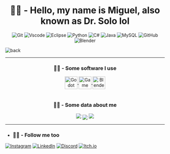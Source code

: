 <h1 align=center> 🤖💬 - Hello, my name is Miguel, also known as Dr. Solo lol </h1>
<!--
![background](https://cdn.leonardo.ai/users/4ca3dbe5-820e-447b-aecc-ffb603540e48/generations/d2af487c-a848-457b-bea1-f48bab31117c/variations/UniversalUpscaler_d2af487c-a848-457b-bea1-f48bab31117c.jpg) 
-->

<div align=center>
	<img title="Git" 	src="https://img.shields.io/badge/GIT-E44C30?style=for-the-badge&logo=git&logoColor=white"/>
	<img title="Vscode" 	src="https://img.shields.io/badge/Vscode-007ACC?style=for-the-badge&logo=visual-studio-code&logoColor=white"/>
	<img title="Eclipse"	src="https://img.shields.io/badge/Eclipse-E44C30?style=for-the-badge&logo=eclipse&logoColor=white"/>
	<img title="Python"	src="https://img.shields.io/badge/python-3670A0?style=for-the-badge&logo=python&logoColor=ffdd54"/>
	<img title="C#"		src="https://img.shields.io/badge/C%23-239120?style=for-the-badge&logo=c-sharp&logoColor=white"/>
	<img title="Java"	src="https://img.shields.io/badge/java-%23ED8B00.svg?style=for-the-badge&logo=openjdk&logoColor=white"/>
	<img title="MySQL"	src="https://img.shields.io/badge/MySQL-00000F?style=for-the-badge&logo=mysql&logoColor=white"/>
	<img title="GitHub"	src="https://img.shields.io/badge/GitHub-00000F?style=for-the-badge&logo=github&logoColor=white"/>
	<img title="Blender"	src="https://img.shields.io/badge/Blender-E44C30?style=for-the-badge&logo=Blender&logoColor=white"/>
</div>

![back](https://media.discordapp.net/attachments/1278043424011845746/1278044347203457025/7_Sem_Titulo.png?ex=66cf5f0d&is=66ce0d8d&hm=f3498fa63687c0b9ca482e8308bbc020aa245eade95e9dfe9b6f9456e2772752&=&format=webp&quality=lossless&width=1439&height=600)

<!--
- ### 🤖💬 - About me ###
  * | 💻 | I'm studying computer engineering |
    |-----|-----------------------------------|
    | 👾 | Dev Indie |
    | 🤖 | Lover for bots |
-->

<hr>

<h3 align=center>	🤖💬 - Some software I use	</h3>

<div	align="center"	style = "display: inline_block">
	<a title="Godot" target="_blank" href="https://godotengine.org">
		<img title="Godot" alt="Godot Icon" height="40" width="40" align="center" src="https://upload.wikimedia.org/wikipedia/commons/thumb/6/6a/Godot_icon.svg/2048px-Godot_icon.svg.png" />
	</a>
	<a title="Game Maker" target="_blank" href="https://gamemaker.io/en">
		<img title="Game Maker" alt="Game Maker Icon" height="40" width="40" align="center" src = "https://freefilehippo.com/wp-content/uploads/2020/11/gamemaker-studio-2-logo.png" />
	</a>
	<a title="Blender" target="_blank" href="https://www.blender.org">
		<img title="Blender" alt="Blender Icon" height="40" width="40" align="center" src = "https://github.com/DoutorSolo/DoutorSolo/assets/132822901/0aacb41d-d132-4558-ad5b-ecb64a438e34" />
	</a>
</div>

<br>

<div align=center>
	<h3>🤖💬 - Some data about me</h3>
	<img src = "https://github-readme-stats.vercel.app/api?username=DoctorSolo&theme=midnight-purple&bg_color=000&border_color=A020F0&show_icons=true&icon_color=A020F0&title_color=A020F0&text_color=FFF" />
	<img align=center src = "https://github-readme-stats-git-masterrstaa-rickstaa.vercel.app/api/top-langs/?username=DoctorSolo&layout=compact&bg_color=000&border_color=A020F0&title_color=A020F0&text_color=FFF" />
	<img src = "https://streak-stats.demolab.com/?user=DoctorSolo&theme=midnight-purple&background=000&border=A020F0&dates=FFF"/>
</div>
<div align=center>
	
</div>

<hr>

- ### 🤖💬 - Follow me too ###
[![Instagram](https://img.shields.io/badge/-Instagram-%23E4405F?style=for-the-badge&logo=instagram&logoColor=white)](https://www.instagram.com/who_miguel_/)
[![LinkedIn](https://img.shields.io/badge/LinkedIn-0077B5?style=for-the-badge&logo=linkedin&logoColor=white)](https://www.linkedin.com/in/miguel-e-a46b13279/)
[![Discord](https://img.shields.io/badge/Discord-7289DA?style=for-the-badge&logo=discord&logoColor=white)](https://discord.com/users/534808726570270731/)
[![Itch.io](https://img.shields.io/badge/-Itch.io-000?style=for-the-badge&logo=itch.io&logoColor=%23E4405F)](https://doctor-solo.itch.io/)
